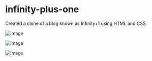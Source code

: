 # infinity-plus-one

Created a clone of a blog known as Infinity+1 using HTML and CSS.

![image](https://github.com/yashkawale/infinity-plus-one/assets/90922408/b694b697-062d-4967-b32b-e0c798d88667)

![image](https://github.com/yashkawale/infinity-plus-one/assets/90922408/474258fc-f535-4d22-ad68-6000f8e9e972)

![image](https://github.com/yashkawale/infinity-plus-one/assets/90922408/6cd08849-c629-4887-b852-e0454046e898)

